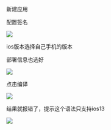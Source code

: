 
新建应用

配置签名

![](https://tva1.sinaimg.cn/large/007S8ZIlgy1gfdo4wxi72j31600kudjw.jpg)


ios版本选择自己手机的版本

部署信息也选好


![](https://tva1.sinaimg.cn/large/007S8ZIlly1gfdo6qppgqj312o0u079j.jpg)

点击编译

![](https://tva1.sinaimg.cn/large/007S8ZIlly1gfdo78d27rj31gc066tc9.jpg)


结果就报错了，提示这个语法只支持ios13

![](https://tva1.sinaimg.cn/large/007S8ZIlly1gfdo7wsbfaj31c10u0npd.jpg)